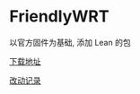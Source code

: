 # FriendlyWRT

以官方固件为基础, 添加 Lean 的包

[下载地址](https://github.com/songchenwen/nanopi-r2s/releases/download/FriendlyWRT-2020-04-19-9a6851a/FriendlyWRT-2020-04-19-9a6851a-ROM.zip)

[改动记录](CHANGELOG.md)
